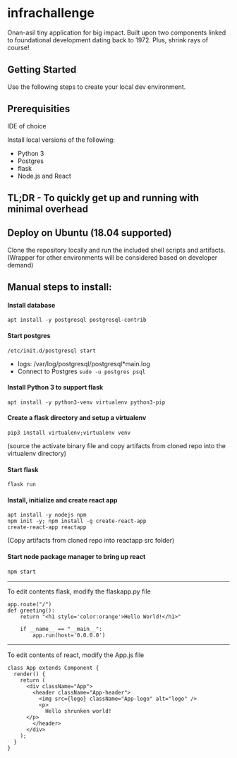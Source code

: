 # infrachallenge

Onan-asil tiny application for big impact.  Built upon two components linked to foundational development dating back to 1972.  Plus, shrink rays of course!

## Getting Started

Use the following steps to create your local dev environment. 

## Prerequisities

IDE of choice

Install local versions of the following:

- Python 3
- Postgres
- flask
- Node.js and React


## TL;DR - To quickly get up and running with minimal overhead
## Deploy on Ubuntu (18.04 supported)
Clone the repository locally and run the included shell scripts and artifacts.  (Wrapper for other environments will be considered based on developer demand)

## Manual steps to install:

#### Install database
```
apt install -y postgresql postgresql-contrib
```
#### Start postgres
```
/etc/init.d/postgresql start
```
- logs: /var/log/postgresql/postgresql*main.log
- Connect to Postgres 
  ``` sudo -u postgres psql ```
#### Install Python 3 to support flask
```
apt install -y python3-venv virtualenv python3-pip
```
#### Create a flask directory and setup a virtualenv
```
pip3 install virtualenv;virtualenv venv
```
(source the activate binary file and copy artifacts from cloned repo into the virtualenv directory)
#### Start flask
```
flask run
```
#### Install, initialize and create react app
```
apt install -y nodejs npm
npm init -y; npm install -g create-react-app
create-react-app reactapp
```
(Copy artifacts from cloned repo into reactapp src folder)
#### Start node package manager to bring up react
```
npm start
```

---
To edit contents flask, modify the flaskapp.py file
```
app.route("/")
def greeting():
    return "<h1 style='color:orange'>Hello World!</h1>"

    if __name__ == "__main__":
        app.run(host='0.0.0.0')
```
---
To edit contents of react, modify the App.js file
```
class App extends Component {
  render() {
    return (
      <div className="App">
        <header className="App-header">
          <img src={logo} className="App-logo" alt="logo" />
          <p>
            Hello shrunken world!
	  </p>
        </header>
      </div>
    );
  }
}
```


